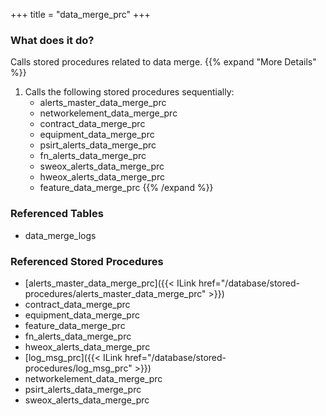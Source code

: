 +++
title = "data_merge_prc"
+++

### What does it do?
Calls stored procedures related to data merge.
{{% expand "More Details" %}}
1. Calls the following stored procedures sequentially:
   - alerts_master_data_merge_prc
   - networkelement_data_merge_prc
   - contract_data_merge_prc
   - equipment_data_merge_prc
   - psirt_alerts_data_merge_prc
   - fn_alerts_data_merge_prc
   - sweox_alerts_data_merge_prc
   - hweox_alerts_data_merge_prc
   - feature_data_merge_prc
{{% /expand %}}

### Referenced Tables
- data_merge_logs


### Referenced Stored Procedures
- [alerts_master_data_merge_prc]({{< ILink href="/database/stored-procedures/alerts_master_data_merge_prc" >}})
- contract_data_merge_prc
- equipment_data_merge_prc
- feature_data_merge_prc
- fn_alerts_data_merge_prc
- hweox_alerts_data_merge_prc
- [log_msg_prc]({{< ILink href="/database/stored-procedures/log_msg_prc" >}})
- networkelement_data_merge_prc
- psirt_alerts_data_merge_prc
- sweox_alerts_data_merge_prc
